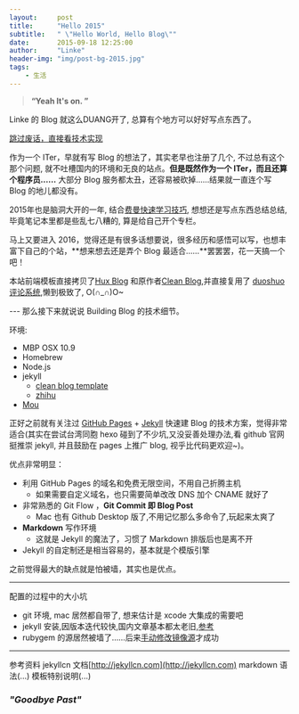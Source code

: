 ```yaml
---
layout:     post
title:      "Hello 2015"
subtitle:   " \"Hello World, Hello Blog\""
date:       2015-09-18 12:25:00
author:     "Linke"
header-img: "img/post-bg-2015.jpg"
tags:
    - 生活
---
```


> **“Yeah It's on. ”**


Linke 的 Blog 就这么DUANG开了, 总算有个地方可以好好写点东西了。

[跳过废话，直接看技术实现 ](#build) 



作为一个 ITer，早就有写 Blog 的想法了，其实老早也注册了几个, 不过总有这个那个问题, 就不吐槽国内的环境和无良的站点。**但是既然作为一个 ITer，而且还算个程序员……** 大部分 Blog 服务都太丑，还容易被砍掉……结果就一直连个写 Blog 的地儿都没有。

2015年也是脑洞大开的一年, 结合[费曼快速学习技巧](http://www.zhihu.com/question/20576786), 想想还是写点东西总结总结, 毕竟笔记本里都是些乱七八糟的, 算是给自己开个专栏。

马上又要进入 2016，觉得还是有很多话想要说，很多经历和感悟可以写，也想丰富下自己的个站，**想来想去还是弄个 Blog 最适合……**罢罢罢，花一天搞一个吧！  

本站前端模板直接拷贝了[Hux Blog](http://huangxuan.me/portfolio) 和原作者[Clean Blog](http://ironsummitmedia.github.io/startbootstrap-clean-blog-jekyll/),并直接复用了 [duoshuo 评论系统](http://lzhblog.duoshuo.com/admin/),懒到极致了, O(∩_∩)O~



<p id = "build"></p>
---
那么接下来就说说 Building Blog 的技术细节。

环境:

* MBP OSX 10.9
* Homebrew
* Node.js
* jekyll
	* [clean blog template](https://github.com/Huxpro/huxpro.github.io)
	* [zhihu](http://www.zhihu.com/question/20223939)
* [Mou](http://25.io) 

正好之前就有关注过 [GitHub Pages](https://pages.github.com/) + [Jekyll](http://jekyllrb.com/) 快速建 Blog 的技术方案，觉得非常适合(其实在尝试台湾同胞 hexo 碰到了不少坑,又没妥善处理办法,看 github 官网挺推崇 jekyll, 并且鼓励在 pages 上推广 blog, 视乎比代码更欢迎~)。

优点非常明显：

* 利用 GitHub Pages 的域名和免费无限空间，不用自己折腾主机
	* 如果需要自定义域名，也只需要简单改改 DNS 加个 CNAME 就好了 
* 非常熟悉的 Git Flow ，**Git Commit 即 Blog Post**
	* Mac 也有 Github Desktop 版了,不用记忆那么多命令了,玩起来太爽了
* **Markdown** 写作环境
	* 这就是 Jekyll 的魔法了，习惯了 Markdown 排版后也是离不开
* Jekyll 的自定制还是相当容易的，基本就是个模版引擎


之前觉得最大的缺点就是怕被墙，其实也是优点。

---

配置的过程中的大小坑

* git 环境, mac 居然都自带了, 想来估计是 xcode 大集成的需要吧
* jekyll 安装,因版本迭代较快,国内文章基本都太老旧,[参考](http://internet-inspired.com/wrote/install-jekyll-in-osx-mavericks/)
* rubygem 的源居然被墙了……后来[手动修改镜像源](https://github.com/juthilo/run-jekyll-on-windows/issues/34)才成功

---
参考资料
jekyllcn 文档[http://jekyllcn.com](http://jekyllcn.com)
markdown 语法(...)
模板特别说明(...)

### *"Goodbye Past"*  




 


